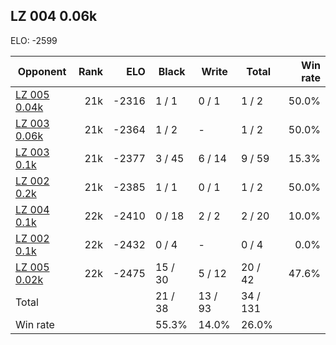 ## LZ 004 0.06k ##

ELO: -2599

Opponent | Rank | ELO | Black | Write | Total | Win rate
---------|-----:|----:|-------|-------|-------|-------:
[LZ 005 0.04k](LZ%20005%200.04k.md) | 21k | -2316 | 1 / 1 | 0 / 1 | 1 / 2 | 50.0%
[LZ 003 0.06k](LZ%20003%200.06k.md) | 21k | -2364 | 1 / 2 | - | 1 / 2 | 50.0%
[LZ 003 0.1k](LZ%20003%200.1k.md) | 21k | -2377 | 3 / 45 | 6 / 14 | 9 / 59 | 15.3%
[LZ 002 0.2k](LZ%20002%200.2k.md) | 21k | -2385 | 1 / 1 | 0 / 1 | 1 / 2 | 50.0%
[LZ 004 0.1k](LZ%20004%200.1k.md) | 22k | -2410 | 0 / 18 | 2 / 2 | 2 / 20 | 10.0%
[LZ 002 0.1k](LZ%20002%200.1k.md) | 22k | -2432 | 0 / 4 | - | 0 / 4 | 0.0%
[LZ 005 0.02k](LZ%20005%200.02k.md) | 22k | -2475 | 15 / 30 | 5 / 12 | 20 / 42 | 47.6%
Total | | | 21 / 38 | 13 / 93 | 34 / 131 | 
Win rate| | | 55.3% | 14.0% | 26.0% | 
